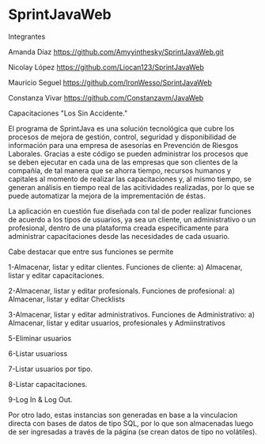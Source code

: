 # SprintJavaWeb
Integrantes

Amanda Díaz https://github.com/Amyyinthesky/SprintJavaWeb.git

Nicolay López https://github.com/Liocan123/SprintJavaWeb

Mauricio Seguel https://github.com/IronWesso/SprintJavaWeb

Constanza Vivar https://github.com/Constanzavm/JavaWeb

Capacitaciones "Los Sin Accidente."

El programa de SprintJava es una solución tecnológica que cubre los procesos de mejora de gestión, control, seguridad y disponibilidad de información para una empresa de asesorías en Prevención de Riesgos Laborales. Gracias a este código se pueden administrar los procesos que se deben ejecutar en cada una de las empresas que son clientes de la compañía, de tal manera que se ahorra tiempo, recursos humanos y capitales al momento de realizar las capacitaciones y, al mismo tiempo, se generan análisis en tiempo real de las acitividades realizadas, por lo que se puede automatizar la mejora de la imprementación de éstas.




  La aplicación en cuestión fue diseñada con tal de poder realizar funciones de acuerdo a los  tipos de usuarios, ya
sea un cliente, un administrativo o un profesional, dentro de una plataforma creada específicamente para administrar 
capacitaciones desde las necesidades de cada usuario.

  Cabe destacar que entre sus funciones se permite

1-Almacenar, listar y editar clientes.
  Funciones de cliente:
    a) Almacenar, listar y editar capacitaciones.

2-Almacenar, listar y editar profesionals.
 Funciones de profesional:
    a) Almacenar, listar y editar Checklists

3-Almacenar, listar y editar administrativos.
Funciones de Administrativo:
    a) Almacenar, listar y editar usuarios, profesionales y Admiinstrativos


5-Eliminar usuarios

6-Listar usuarioss

7-Listar usuarios por tipo.

8-Listar capacitaciones.

9-Log In & Log Out.

Por otro lado, estas instancias son generadas en base a la vinculacion directa con bases de datos
de tipo SQL, por lo que son almacenadas luego de ser ingresadas a través de la página (se crean datos de tipo no volátiles).

